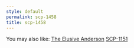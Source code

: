 ```yaml
---
style: default
permalink: scp-1458
title: scp-1458
---
```

You may also like:
[The Elusive Anderson](http://scp-wiki.net/the-elusive-anderson)
[SCP-1151](http://scp-wiki.net/scp-1151)